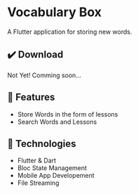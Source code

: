 # Vocabulary Box

A Flutter application for storing new words.

## ✔️ Download
Not Yet! Comming soon...

## 🚀 Features
* Store Words in the form of lessons
* Search Words and Lessons

## 🦍 Technologies
* Flutter & Dart
* Bloc State Management
* Mobile App Developement
* File Streaming


